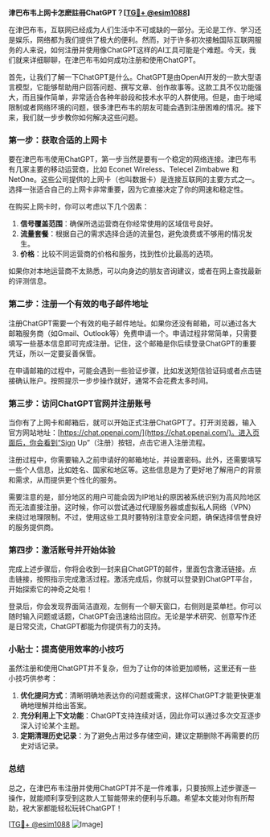 **津巴布韦上网卡怎麽註冊ChatGPT？[[TG💪+ @esim1088](https://t.me/s/esim1088)]**

在津巴布韦，互联网已经成为人们生活中不可或缺的一部分。无论是工作、学习还是娱乐，网络都为我们提供了极大的便利。然而，对于许多初次接触国际互联网服务的人来说，如何注册并使用像ChatGPT这样的AI工具可能是个难题。今天，我们就来详细聊聊，在津巴布韦如何成功注册和使用ChatGPT。

首先，让我们了解一下ChatGPT是什么。ChatGPT是由OpenAI开发的一款大型语言模型，它能够帮助用户回答问题、撰写文章、创作故事等。这款工具不仅功能强大，而且操作简单，非常适合各种年龄段和技术水平的人群使用。但是，由于地域限制或者网络环境的问题，很多津巴布韦的朋友可能会遇到注册困难的情况。接下来，我们就一步步教你如何解决这些问题。

### 第一步：获取合适的上网卡

要在津巴布韦使用ChatGPT，第一步当然是要有一个稳定的网络连接。津巴布韦有几家主要的移动运营商，比如 Econet Wireless、Telecel Zimbabwe 和 NetOne。这些公司提供的上网卡（也叫数据卡）是连接互联网的主要方式之一。选择一张适合自己的上网卡非常重要，因为它直接决定了你的网速和稳定性。

在购买上网卡时，你可以考虑以下几个因素：

1. **信号覆盖范围**：确保所选运营商在你经常使用的区域信号良好。
2. **流量套餐**：根据自己的需求选择合适的流量包，避免浪费或不够用的情况发生。
3. **价格**：比较不同运营商的价格和服务，找到性价比最高的选项。

如果你对本地运营商不太熟悉，可以向身边的朋友咨询建议，或者在网上查找最新的评测信息。

### 第二步：注册一个有效的电子邮件地址

注册ChatGPT需要一个有效的电子邮件地址。如果你还没有邮箱，可以通过各大邮箱服务商（如Gmail、Outlook等）免费申请一个。申请过程非常简单，只需要填写一些基本信息即可完成注册。记住，这个邮箱是你后续登录ChatGPT的重要凭证，所以一定要妥善保管。

在申请邮箱的过程中，可能会遇到一些验证步骤，比如发送短信验证码或者点击链接确认账户。按照提示一步步操作就好，通常不会花费太多时间。

### 第三步：访问ChatGPT官网并注册账号

当你有了上网卡和邮箱后，就可以开始正式注册ChatGPT了。打开浏览器，输入官方网站地址：[https://chat.openai.com/](https://chat.openai.com/)。进入页面后，你会看到“Sign Up”（注册）按钮，点击它进入注册流程。

注册过程中，你需要输入之前申请好的邮箱地址，并设置密码。此外，还需要填写一些个人信息，比如姓名、国家和地区等。这些信息是为了更好地了解用户的背景和需求，从而提供更个性化的服务。

需要注意的是，部分地区的用户可能会因为IP地址的原因被系统识别为高风险地区而无法直接注册。这时候，你可以尝试通过代理服务器或虚拟私人网络（VPN）来绕过地理限制。不过，使用这些工具时要特别注意安全问题，确保选择信誉良好的服务提供商。

### 第四步：激活账号并开始体验

完成上述步骤后，你将会收到一封来自ChatGPT的邮件，里面包含激活链接。点击链接，按照指示完成激活过程。激活完成后，你就可以登录到ChatGPT平台，开始探索它的神奇之处啦！

登录后，你会发现界面简洁直观，左侧有一个聊天窗口，右侧则是菜单栏。你可以随时输入问题或话题，ChatGPT会迅速给出回应。无论是学术研究、创意写作还是日常交流，ChatGPT都能为你提供有力的支持。

### 小贴士：提高使用效率的小技巧

虽然注册和使用ChatGPT并不复杂，但为了让你的体验更加顺畅，这里还有一些小技巧供参考：

1. **优化提问方式**：清晰明确地表达你的问题或需求，这样ChatGPT才能更快更准确地理解并给出答案。
2. **充分利用上下文功能**：ChatGPT支持连续对话，因此你可以通过多次交互逐步深入讨论某个主题。
3. **定期清理历史记录**：为了避免占用过多存储空间，建议定期删除不再需要的历史对话记录。

### 总结

总之，在津巴布韦注册并使用ChatGPT并不是一件难事，只要按照上述步骤逐一操作，就能顺利享受到这款人工智能带来的便利与乐趣。希望本文能对你有所帮助，祝大家都能轻松玩转ChatGPT！

[[TG💪+ @esim1088](https://t.me/s/esim1088) ![Image](https://i.postimg.cc/4NQfJmqS/Snipaste-2025-05-13-00-14-12.png)]